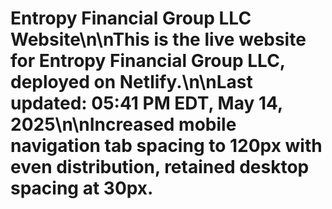 # Entropy Financial Group LLC Website\n\nThis is the live website for Entropy Financial Group LLC, deployed on Netlify.\n\nLast updated: 05:41 PM EDT, May 14, 2025\n\nIncreased mobile navigation tab spacing to 120px with even distribution, retained desktop spacing at 30px.
